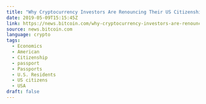 ```yaml
---
title: "Why Cryptocurrency Investors Are Renouncing Their US Citizenship"
date: 2019-05-09T15:15:45Z
link: https://news.bitcoin.com/why-cryptocurrency-investors-are-renouncing-their-us-citizenship/?utm_medium=RSS&utm_source=news.12bit.vn
source: news.bitcoin.com
language: crypto
tags:
  - Economics
  - American
  - Citizenship
  - passport
  - Passports
  - U.S. Residents
  - US citizens
  - USA
draft: false
---
```

